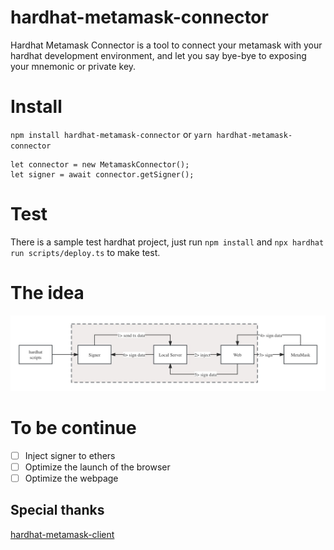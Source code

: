 # hardhat-metamask-connector

Hardhat Metamask Connector is a tool to connect your metamask with your hardhat development environment, and let you say bye-bye to exposing your mnemonic or private key.

# Install

`npm install hardhat-metamask-connector` or `yarn hardhat-metamask-connector`

```
let connector = new MetamaskConnector();
let signer = await connector.getSigner();
```

# Test

There is a sample test hardhat project, just run `npm install` and `npx hardhat run scripts/deploy.ts` to make test.

# The idea

![](./hardhat-metamask-connector.jpg)

# To be continue

- [ ] Inject signer to ethers  
- [ ] Optimize the launch of the browser  
- [ ] Optimize the webpage  

## Special thanks
[hardhat-metamask-client](https://github.com/deusfinance/Hardhat-metamask-client)
